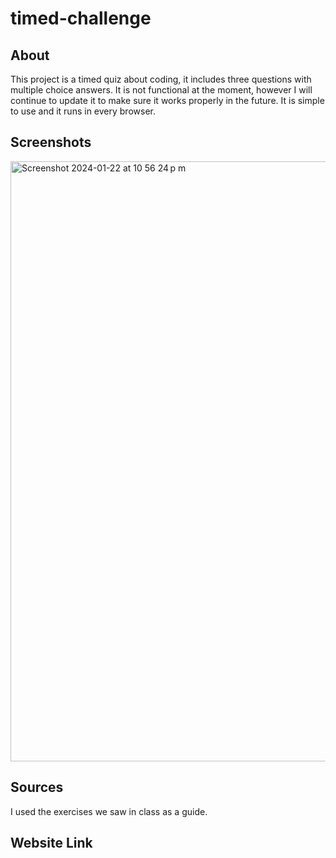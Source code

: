 # timed-challenge

## About
This project is a timed quiz about coding, it includes three questions with multiple choice answers. It is not functional at the moment, however I will continue to update it to make sure it works properly in the future.
It is simple to use and it runs in every browser.

## Screenshots

<img width="960" alt="Screenshot 2024-01-22 at 10 56 24 p m" src="https://github.com/m13corona/timed-challenge/assets/152875862/3fc48cc9-778c-468f-9dba-7d12d35a6bcb">

## Sources
I used the exercises we saw in class as a guide.

## Website Link
